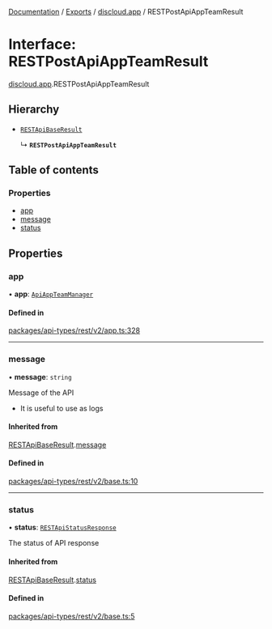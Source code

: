 [Documentation](../README.md) / [Exports](../modules.md) / [discloud.app](../modules/discloud_app.md) / RESTPostApiAppTeamResult

# Interface: RESTPostApiAppTeamResult

[discloud.app](../modules/discloud_app.md).RESTPostApiAppTeamResult

## Hierarchy

- [`RESTApiBaseResult`](discloud_app.RESTApiBaseResult.md)

  ↳ **`RESTPostApiAppTeamResult`**

## Table of contents

### Properties

- [app](discloud_app.RESTPostApiAppTeamResult.md#app)
- [message](discloud_app.RESTPostApiAppTeamResult.md#message)
- [status](discloud_app.RESTPostApiAppTeamResult.md#status)

## Properties

### app

• **app**: [`ApiAppTeamManager`](discloud_app.ApiAppTeamManager.md)

#### Defined in

[packages/api-types/rest/v2/app.ts:328](https://github.com/discloud/discloud.app/blob/a945852/packages/api-types/rest/v2/app.ts#L328)

___

### message

• **message**: `string`

Message of the API
- It is useful to use as logs

#### Inherited from

[RESTApiBaseResult](discloud_app.RESTApiBaseResult.md).[message](discloud_app.RESTApiBaseResult.md#message)

#### Defined in

[packages/api-types/rest/v2/base.ts:10](https://github.com/discloud/discloud.app/blob/a945852/packages/api-types/rest/v2/base.ts#L10)

___

### status

• **status**: [`RESTApiStatusResponse`](../modules/discloud_app.md#restapistatusresponse)

The status of API response

#### Inherited from

[RESTApiBaseResult](discloud_app.RESTApiBaseResult.md).[status](discloud_app.RESTApiBaseResult.md#status)

#### Defined in

[packages/api-types/rest/v2/base.ts:5](https://github.com/discloud/discloud.app/blob/a945852/packages/api-types/rest/v2/base.ts#L5)

